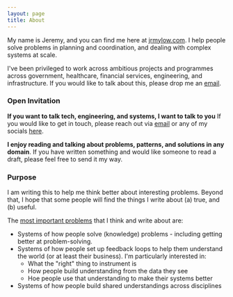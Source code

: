 ```yaml
---
layout: page
title: About
---
```


My name is Jeremy, and you can find me here at [jrmylow.com]({{site.url}}). I help people solve problems in planning and coordination, and dealing with complex systems at scale.

I've been privileged to work across ambitious projects and programmes across government, healthcare, financial services, engineering, and infrastructure. If you would like to talk about this, please drop me an [email](mailto:{{site.author.email}}).

### Open Invitation
**If you want to talk tech, engineering, and systems, I want to talk to you** If you would like to get in touch, please reach out via [email](mailto:{{site.author.email}}) or any of my socials [here](/contact). 

**I enjoy reading and talking about problems, patterns, and solutions in any domain**. If you have written something and would like someone to read a draft, please feel free to send it my way.

### Purpose
I am writing this to help me think better about interesting problems. Beyond that, I hope that some people will find the things I write about (a) true, and (b) useful.

The [most important problems](https://www.cs.virginia.edu/~robins/YouAndYourResearch.html) that I think and write about are:
* Systems of how people solve (knowledge) problems - including getting better at problem-solving. 
* Systems of how people set up feedback loops to help them understand the world (or at least their business). I'm particularly interested in:
  * What the "right" thing to instrument is
  * How people build understanding from the data they see
  * Hoe people use that understanding to make their systems better
* Systems of how people build shared understandings across disciplines